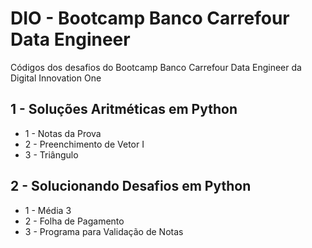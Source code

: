 # DIO - Bootcamp Banco Carrefour Data Engineer
Códigos dos desafios do Bootcamp Banco Carrefour Data Engineer da Digital Innovation One

## 1 - Soluções Aritméticas em Python
- 1 - Notas da Prova
- 2 - Preenchimento de Vetor I
- 3 - Triângulo

## 2 - Solucionando Desafios em Python
- 1 - Média 3
- 2 - Folha de Pagamento
- 3 - Programa para Validação de Notas
